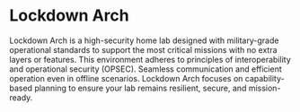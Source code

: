 # Lockdown Arch
Lockdown Arch is a high-security home lab designed with military-grade operational standards to support the most critical missions with no extra layers or features.
This environment adheres to principles of interoperability and operational security (OPSEC). Seamless communication and efficient operation even in offline scenarios. 
Lockdown Arch focuses on capability-based planning to ensure your lab remains resilient, secure, and mission-ready.
